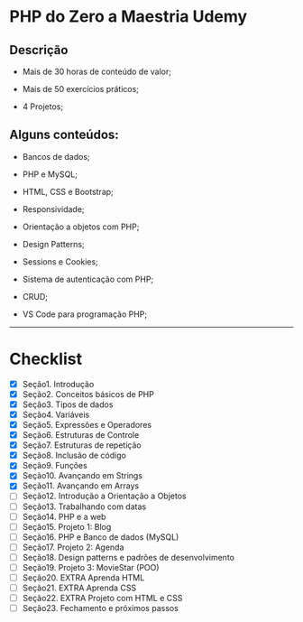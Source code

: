 # PHP do Zero a Maestria Udemy

## Descrição 

* Mais de 30 horas de conteúdo de valor;

* Mais de 50 exercícios práticos;

* 4 Projetos;


## Alguns conteúdos:

* Bancos de dados;

* PHP e MySQL;

* HTML, CSS e Bootstrap;

* Responsividade;

* Orientação a objetos com PHP;

* Design Patterns;

* Sessions e Cookies;

* Sistema de autenticação com PHP;

* CRUD;

* VS Code para programação PHP;


--- 

# Checklist

- [x] Seção1. Introdução
- [x] Seção2. Conceitos básicos de PHP
- [x] Seção3. Tipos de dados
- [x] Seção4. Variáveis
- [x] Seção5. Expressões e Operadores
- [x] Seção6. Estruturas de Controle
- [x] Seção7. Estruturas de repetição
- [x] Seção8. Inclusão de código
- [x] Seção9. Funções
- [x] Seção10. Avançando em Strings
- [x] Seção11. Avançando em Arrays
- [ ] Seção12. Introdução a Orientação a Objetos
- [ ] Seção13. Trabalhando com datas
- [ ] Seção14. PHP e a web
- [ ] Seção15. Projeto 1: Blog
- [ ] Seção16. PHP e Banco de dados (MySQL)
- [ ] Seção17. Projeto 2: Agenda
- [ ] Seção18. Design patterns e padrões de desenvolvimento
- [ ] Seção19. Projeto 3: MovieStar (POO)
- [ ] Seção20. EXTRA Aprenda HTML
- [ ] Seção21. EXTRA Aprenda CSS
- [ ] Seção22. EXTRA Projeto com HTML e CSS
- [ ] Seção23. Fechamento e próximos passos 
